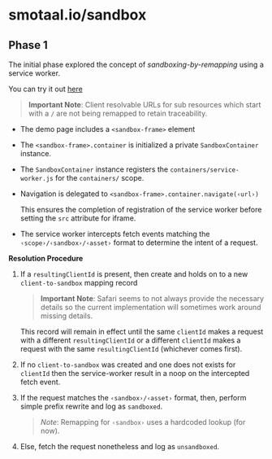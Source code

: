 ﻿# smotaal.io/sandbox

## Phase 1

The initial phase explored the concept of _sandboxing-by-remapping_ using a service worker.

You can try it out [here](./experiments/remapping/index.html)

<blockquote>

**Important Note**: Client resolvable URLs for sub resources which start with a `/` are not being remapped to retain traceability.

</blockquote>

- The demo page includes a `<sandbox-frame>` element

- The `<sandbox-frame>.container` is initialized a private `SandboxContainer` instance.

- The `SandboxContainer` instance registers the `containers/service-worker.js` for the `containers/` scope.

- Navigation is delegated to `<sandbox-frame>.container.navigate(‹url›)`

  This ensures the completion of registration of the service worker before setting the `src` attribute for iframe.

- The service worker intercepts fetch events matching the `‹scope›/‹sandbox›/‹asset›` format to determine the intent of a request.

**Resolution Procedure**

1. If a `resultingClientId` is present, then create and holds on to a new `client-to-sandbox` mapping record

   <blockquote>

   **Important Note**: Safari seems to not always provide the necessary details so the current implementation will sometimes work around missing details.

   </blockquote>

   This record will remain in effect until the same `clientId` makes a request with a different `resultingClientId` or a different `clientId` makes a request with the same `resultingClientId` (whichever comes first).

2. If no `client-to-sandbox` was created and one does not exists for `clientId` then the service-worker result in a noop on the intercepted fetch event.

3. If the request matches the `‹sandbox›/‹asset›` format, then, perform simple prefix rewrite and log as `sandboxed`.

   <blockquote>

   _Note_: Remapping for `‹sandbox›` uses a hardcoded lookup (for now).

   </blockquote>

4. Else, fetch the request nonetheless and log as `unsandboxed`.
